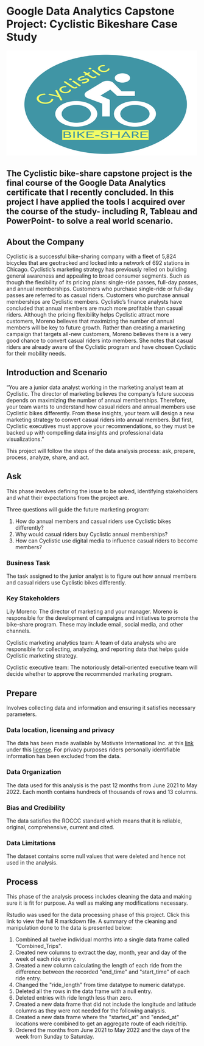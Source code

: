 # Google Data Analytics Capstone Project: Cyclistic Bikeshare Case Study

![](Cyclistic_BikeShare_Images/Logo.png)

The Cyclistic bike-share capstone project is the final course of the Google Data Analytics certificate that I recently concluded. In this project I have applied the tools I acquired over the course of the study- including R, Tableau and PowerPoint- to solve a real world scenario.
---

## About the Company

Cyclistic is a successful bike-sharing company with a fleet of 5,824 bicycles that are geotracked and locked into a network of 692 stations in Chicago. Cyclistic’s marketing strategy has previously relied on building general awareness and appealing to broad consumer segments. Such as though the flexibility of its pricing plans: single-ride passes, full-day passes, and annual memberships. Customers who purchase single-ride or full-day passes are referred to as casual riders. Customers who purchase annual memberships are Cyclistic members. Cyclistic’s finance analysts have concluded that annual members are much more profitable than casual riders. Although the pricing flexibility helps Cyclistic attract more customers, Moreno believes that maximizing the number of annual members will be key to future growth. Rather than creating a marketing campaign that targets all-new customers, Moreno believes there is a very good chance to convert casual riders into members. She notes that casual riders are already aware of the Cyclistic program and have chosen Cyclistic for their mobility needs.

## Introduction and Scenario

“You are a junior data analyst working in the marketing analyst team at Cyclistic. The director of marketing believes the company’s future success depends on maximizing the number of annual memberships. Therefore, your team wants to understand how casual riders and annual members use Cyclistic bikes differently. From these insights, your team will design a new marketing strategy to convert casual riders into annual members. But first, Cyclistic executives must approve your recommendations, so they must be backed up with compelling data insights and professional data visualizations.”

This project will follow the steps of the data analysis process: ask, prepare, process, analyze, share, and act.

## Ask

This phase involves defining the issue to be solved, identifying stakeholders and what their expectations from the project are.

Three questions will guide the future marketing program:

1. How do annual members and casual riders use Cyclistic bikes differently?
2. Why would casual riders buy Cyclistic annual memberships?
3. How can Cyclistic use digital media to influence casual riders to become members?

### Business Task

The task assigned to the junior analyst is to figure out how annual members and casual riders use Cyclistic bikes differently.

### Key Stakeholders

Lily Moreno: The director of marketing and your manager. Moreno is responsible for the development of campaigns and initiatives to promote the bike-share program. These may include email, social media, and other channels.

Cyclistic marketing analytics team: A team of data analysts who are responsible for collecting, analyzing, and reporting data that helps guide Cyclistic marketing strategy.

Cyclistic executive team: The notoriously detail-oriented executive team will decide whether to approve the recommended marketing program.

## Prepare

Involves collecting data and information and ensuring it satisfies necessary parameters.

### Data location, licensing and privacy

The data has been made available by Motivate International Inc. at this [link](https://medium.com/r/?url=https%3A%2F%2Fdivvy-tripdata.s3.amazonaws.com%2Findex.html) under this [license](https://medium.com/r/?url=https%3A%2F%2Fride.divvybikes.com%2Fdata-license-agreement). For privacy purposes riders personally identifiable information has been excluded from the data.

### Data Organization

The data used for this analysis is the past 12 months from June 2021 to May 2022. Each month contains hundreds of thousands of rows and 13 columns.

### Bias and Credibility

The data satisfies the ROCCC standard which means that it is reliable, original, comprehensive, current and cited.

### Data Limitations

The dataset contains some null values that were deleted and hence not used in the analysis.

## Process

This phase of the analysis process includes cleaning the data and making sure it is fit for purpose. As well as making any modifications necessary.

Rstudio was used for the data processing phase of this project. Click this link to view the full R markdown file. A summary of the cleaning and manipulation done to the data is presented below:

1. Combined all twelve individual months into a single data frame called "Combined_Trips".
2. Created new columns to extract the day, month, year and day of the week of each ride entry.
3. Created a new column calculating the length of each ride from the difference between the recorded "end_time" and "start_time" of each ride entry.
4. Changed the "ride_length" from time datatype to numeric datatype.
5. Deleted all the rows in the data frame with a null entry.
6. Deleted entries with ride length less than zero.
7. Created a new data frame that did not include the longitude and latitude columns as they were not needed for the following analysis.
8. Created a new data frame where the "started_at" and "ended_at" locations were combined to get an aggregate route of each ride/trip.
9. Ordered the months from June 2021 to May 2022 and the days of the week from Sunday to Saturday.


